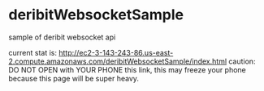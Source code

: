 # deribitWebsocketSample
sample of deribit websocket api 

current stat is: http://ec2-3-143-243-86.us-east-2.compute.amazonaws.com/deribitWebsocketSample/index.html
caution: DO NOT OPEN with YOUR PHONE this link, this may freeze your phone because this page will be super heavy.